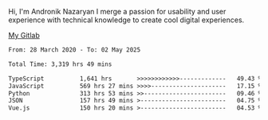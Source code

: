 Hi, I'm Andronik Nazaryan
I merge a passion for usability and user experience with technical knowledge to create cool digital experiences.

[My Gitlab](https://gitlab.com/anridev24)

<!--START_SECTION:waka-->

```txt
From: 28 March 2020 - To: 02 May 2025

Total Time: 3,319 hrs 49 mins

TypeScript          1,641 hrs       >>>>>>>>>>>>-------------   49.43 %
JavaScript          569 hrs 27 mins >>>>---------------------   17.15 %
Python              313 hrs 53 mins >>-----------------------   09.46 %
JSON                157 hrs 49 mins >------------------------   04.75 %
Vue.js              150 hrs 20 mins >------------------------   04.53 %
```

<!--END_SECTION:waka-->
